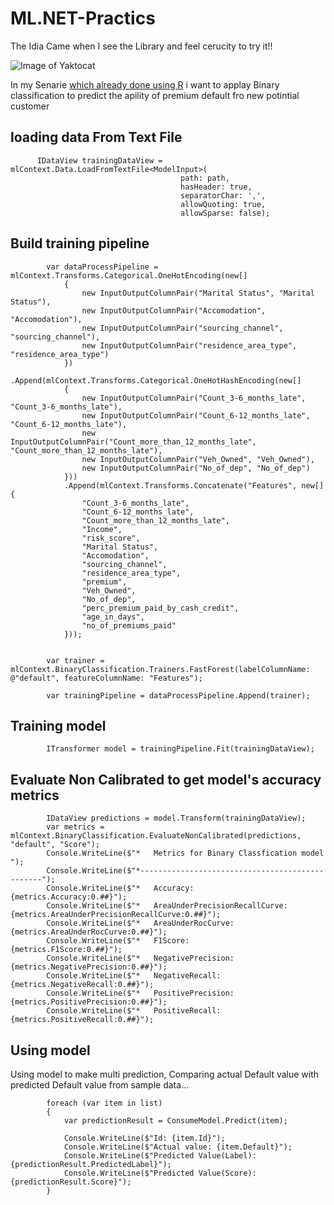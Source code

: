 # ML.NET-Practics
The Idia Came when I see the Library and feel cerucity to try it!!

![Image of Yaktocat](https://i.ytimg.com/vi/x-XPfTA8Glk/maxresdefault.jpg)


In my Senarie [which already done using R](https://ahmasirier.medium.com/executive-summary-problem-statement-premium-paid-by-the-customer-is-the-major-revenue-source-for-a21f3be88f0) i want to applay Binary classification to predict the apility of premium default fro new potintial customer
## loading data From Text File


          IDataView trainingDataView = mlContext.Data.LoadFromTextFile<ModelInput>(
                                          path: path,
                                          hasHeader: true,
                                          separatorChar: ',',
                                          allowQuoting: true,
                                          allowSparse: false);
                                          
## Build training pipeline

            var dataProcessPipeline = mlContext.Transforms.Categorical.OneHotEncoding(new[]
                {
                    new InputOutputColumnPair("Marital Status", "Marital Status"),
                    new InputOutputColumnPair("Accomodation", "Accomodation"),
                    new InputOutputColumnPair("sourcing_channel", "sourcing_channel"),
                    new InputOutputColumnPair("residence_area_type", "residence_area_type")
                })
                .Append(mlContext.Transforms.Categorical.OneHotHashEncoding(new[]
                {
                    new InputOutputColumnPair("Count_3-6_months_late", "Count_3-6_months_late"),
                    new InputOutputColumnPair("Count_6-12_months_late", "Count_6-12_months_late"),
                    new InputOutputColumnPair("Count_more_than_12_months_late", "Count_more_than_12_months_late"),
                    new InputOutputColumnPair("Veh_Owned", "Veh_Owned"),
                    new InputOutputColumnPair("No_of_dep", "No_of_dep")
                }))
                .Append(mlContext.Transforms.Concatenate("Features", new[] {
                    "Count_3-6_months_late",
                    "Count_6-12_months_late",
                    "Count_more_than_12_months_late",
                    "Income",
                    "risk_score",
                    "Marital Status",
                    "Accomodation",
                    "sourcing_channel",
                    "residence_area_type",
                    "premium",
                    "Veh_Owned",
                    "No_of_dep",
                    "perc_premium_paid_by_cash_credit",
                    "age_in_days",
                    "no_of_premiums_paid"
                }));


            var trainer = mlContext.BinaryClassification.Trainers.FastForest(labelColumnName: @"default", featureColumnName: "Features");

            var trainingPipeline = dataProcessPipeline.Append(trainer);
           
## Training  model


            ITransformer model = trainingPipeline.Fit(trainingDataView);


## Evaluate Non Calibrated to get model's accuracy metrics

            IDataView predictions = model.Transform(trainingDataView);
            var metrics = mlContext.BinaryClassification.EvaluateNonCalibrated(predictions, "default", "Score");
            Console.WriteLine($"*   Metrics for Binary Classfication model      ");
            Console.WriteLine($"*------------------------------------------------");
            Console.WriteLine($"*   Accuracy:        {metrics.Accuracy:0.##}");
            Console.WriteLine($"*   AreaUnderPrecisionRecallCurve:        {metrics.AreaUnderPrecisionRecallCurve:0.##}");
            Console.WriteLine($"*   AreaUnderRocCurve:        {metrics.AreaUnderRocCurve:0.##}");
            Console.WriteLine($"*   F1Score:        {metrics.F1Score:0.##}");
            Console.WriteLine($"*   NegativePrecision:        {metrics.NegativePrecision:0.##}");
            Console.WriteLine($"*   NegativeRecall:        {metrics.NegativeRecall:0.##}");
            Console.WriteLine($"*   PositivePrecision:        {metrics.PositivePrecision:0.##}");
            Console.WriteLine($"*   PositiveRecall:        {metrics.PositiveRecall:0.##}");



## Using  model
Using model to make multi prediction, Comparing actual Default value with predicted Default value from sample data...

            foreach (var item in list)
            {
                var predictionResult = ConsumeModel.Predict(item);

                Console.WriteLine($"Id: {item.Id}");
                Console.WriteLine($"Actual value: {item.Default}");
                Console.WriteLine($"Predicted Value(Label): {predictionResult.PredictedLabel}");
                Console.WriteLine($"Predicted Value(Score): {predictionResult.Score}");
            }
            
            
            
            
            
